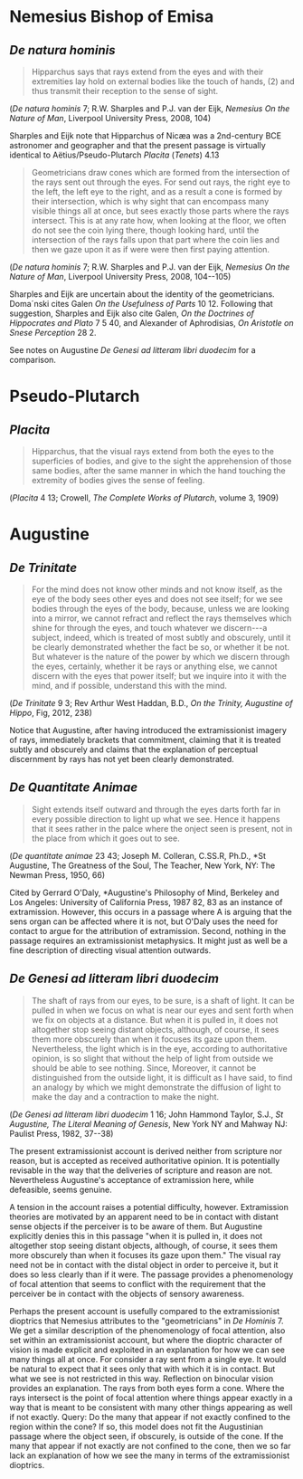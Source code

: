 # Nemesius Bishop of Emisa

## *De natura hominis*

> Hipparchus says that rays extend from the eyes and with their extremities lay hold on external bodies like the touch of hands, (2) and thus transmit their reception to the sense of sight. 

(*De natura hominis* 7; R.W. Sharples and P.J. van der Eijk, *Nemesius On the Nature of Man*, Liverpool University Press, 2008, 104)

Sharples and Eijk note that Hipparchus of Nicæa was a 2nd-century BCE astronomer and geographer and that the present passage is virtually identical to Aëtius/Pseudo-Plutarch *Placita* (*Tenets*) 4.13

> Geometricians draw cones which are formed from the intersection of the rays sent out through the eyes. For <they say that><the eyes> send out rays, the right eye to the left, the left eye to the right, and as a result a cone is formed by their intersection, which is why sight that can encompass many visible things all at once, but sees exactly <only> those parts where the rays intersect. This is at any rate how, when looking at the floor, we often do not see the coin lying there, though looking hard, until the intersection of the rays falls upon that part where the coin lies and then we gaze upon it as if were were then first paying attention.

(*De natura hominis* 7; R.W. Sharples and P.J. van der Eijk, *Nemesius On the Nature of Man*, Liverpool University Press, 2008, 104--105)

Sharples and Eijk are uncertain about the identity of the geometricians. Doma´nski cites Galen *On the Usefulness of Parts* 10 12. Following that suggestion, Sharples and Eijk also cite Galen, *On the Doctrines of Hippocrates and Plato* 7 5 40, and Alexander of Aphrodisias, *On Aristotle on Snese Perception* 28 2.

See notes on Augustine *De Genesi ad litteram libri duodecim* for a comparison.


# Pseudo-Plutarch

## *Placita*

> Hipparchus, that the visual rays extend from both the eyes to the superficies of bodies, and give to the sight the apprehension of those same bodies, after the same manner in which the hand touching the extremity of bodies gives the sense of feeling.

(*Placita* 4 13; Crowell, *The Complete Works of Plutarch*, volume 3, 1909)

# Augustine

## *De Trinitate*

> For the mind does not know other minds and not know itself, as the eye of the body sees other eyes and does not see itself; for we see bodies through the eyes of the body, because, unless we are looking into a mirror, we cannot refract and reflect the rays themselves which shine for through the eyes, and touch whatever we discern---a subject, indeed, which is treated of most subtly and obscurely, until it be clearly demonstrated whether the fact be so, or whether it be not. But whatever is the nature of the power by which we discern through the eyes, certainly, whether it be rays or anything else, we cannot discern with the eyes that power itself; but we inquire into it with the mind, and if possible, understand this with the mind.

(*De Trinitate* 9 3; Rev Arthur West Haddan, B.D., *On the Trinity, Augustine of Hippo*, Fig, 2012, 238)

Notice that Augustine, after having introduced the extramissionist imagery of rays, immediately brackets that commitment, claiming that it is treated subtly and obscurely and claims that the explanation of perceptual discernment by rays has not yet been clearly demonstrated.

## *De Quantitate Animae*

> Sight extends itself outward and through the eyes darts forth far in every possible direction to light up what we see. Hence it happens that it sees rather in the palce where the onject seen is present, not in the place from which it goes out to see.

(*De quantitate animae* 23 43; Joseph M. Colleran, C.SS.R, Ph.D., *St Augustine, The Greatness of the Soul, The Teacher, New York, NY: The Newman Press, 1950, 66)

Cited by Gerrard O'Daly, *Augustine's Philosophy of Mind, Berkeley and Los Angeles: University of California Press, 1987 82, 83 as an instance of extramission. However, this occurs in a passage where A is arguing that the sens organ can be affected where it is not, but O'Daly uses the need for contact to argue for the attribution of extramission. Second, nothing in the passage requires an extramissionist metaphysics. It might just as well be a fine description of directing visual attention outwards.

## *De Genesi ad litteram libri duodecim*

> The shaft of rays from our eyes, to be sure, is a shaft of light. It can be pulled in when we focus on what is near our eyes and sent forth when we fix on objects at a distance. But when it is pulled in, it does not altogether stop seeing distant objects, although, of course, it sees them more obscurely than when it focuses its gaze upon them. Nevertheless, the light which is in the eye, according to authoritative opinion, is so slight that without the help of light from outside we should be able to see nothing. Since, Moreover, it cannot be distinguished from the outside light, it is difficult as I have said, to find an analogy by which we might demonstrate the diffusion of light to make the day and a contraction to make the night.

(*De Genesi ad litteram libri duodecim* 1 16; John Hammond Taylor, S.J., *St Augustine, The Literal Meaning of Genesis*, New York NY and Mahway NJ: Paulist Press, 1982, 37--38)

The present extramissionist account is derived neither from scripture nor reason, but is accepted as received authoritative opinion. It is potentially revisable in the way that the deliveries of scripture and reason are not. Nevertheless Augustine's acceptance of extramission here, while defeasible, seems genuine.

A tension in the account raises a potential difficulty, however. Extramission theories are motivated by an apparent need to be in contact with distant sense objects if the perceiver is to be aware of them. But Augustine explicitly denies this in this passage "when it is pulled in, it does not altogether stop seeing distant objects, although, of course, it sees them more obscurely than when it focuses its gaze upon them." The visual ray need not be in contact with the distal object in order to perceive it, but it does so less clearly than if it were. The passage provides a phenomenology of focal attention that seems to conflict with the requirement that the perceiver be in contact with the objects of sensory awareness.

Perhaps the present account is usefully compared to the extramissionist dioptrics that Nemesius attributes to the "geometricians" in *De Hominis* 7. We get a similar description of the phenomenology of focal attention, also set within an extramissionist account, but where the dioptric character of vision is made explicit and exploited in an explanation for how we can see many things all at once. For consider a ray sent from a single eye. It would be natural to expect that it sees only that with which it is in contact. But what we see is not restricted in this way. Reflection on binocular vision provides an explanation. The rays from both eyes form a cone. Where the rays intersect is the point of focal attention where things appear exactly in a way that is meant to be consistent with many other things appearing as well if not exactly. Query: Do the many that appear if not exactly confined to the region within the cone? If so, this model does not fit the Augustinian passage where the object seen, if obscurely, is outside of the cone. If the many that appear if not exactly are not confined to the cone, then we so far lack an explanation of how we see the many in terms of the extramissionist dioptrics.

